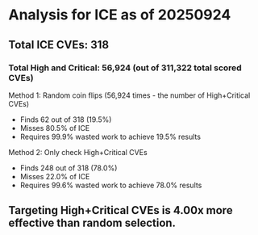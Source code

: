 # Analysis for ICE as of 20250924

## Total ICE CVEs: 318
### Total High and Critical: 56,924 (out of 311,322 total scored CVEs)

Method 1: Random coin flips (56,924 times - the number of High+Critical CVEs)
  - Finds 62 out of 318 (19.5%)
  - Misses 80.5% of ICE
  - Requires 99.9% wasted work to achieve 19.5% results

Method 2: Only check High+Critical CVEs
  - Finds 248 out of 318 (78.0%)
  - Misses 22.0% of ICE
  - Requires 99.6% wasted work to achieve 78.0% results

## Targeting High+Critical CVEs is 4.00x more effective than random selection.
